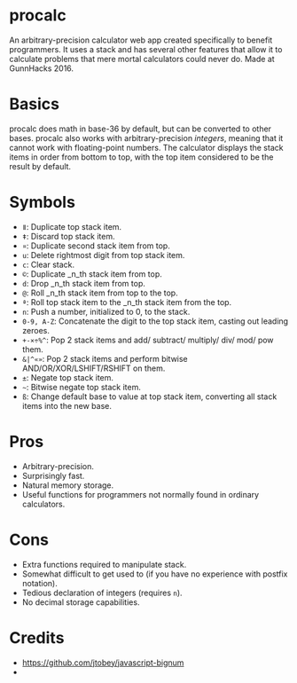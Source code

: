 # procalc
An arbitrary-precision calculator web app created specifically to benefit programmers. It uses a stack and has several other features that allow it to calculate problems that mere mortal calculators could never do. Made at GunnHacks 2016.
# Basics
procalc does math in base-36 by default, but can be converted to other bases. procalc also works with arbitrary-precision _integers_, meaning that it cannot work with floating-point numbers. The calculator displays the stack items in order from bottom to top, with the top item considered to be the result by default.
# Symbols
- `ǁ`: Duplicate top stack item.
- `ǂ`: Discard top stack item.
- `¤`: Duplicate second stack item from top.
- `u`: Delete rightmost digit from top stack item.
- `c`: Clear stack.
- `©`: Duplicate _n_th stack item from top.
- `d`: Drop _n_th stack item from top.
- `@`: Roll _n_th stack item from top to the top.
- `ª`: Roll top stack item to the _n_th stack item from the top.
- `n`: Push a number, initialized to 0, to the stack.
- `0-9, A-Z`: Concatenate the digit to the top stack item, casting out leading zeroes.
- `+-×÷%^`: Pop 2 stack items and add/ subtract/ multiply/ div/ mod/ pow them.
- `&|^«»`: Pop 2 stack items and perform bitwise AND/OR/XOR/LSHIFT/RSHIFT on them.
- `±`: Negate top stack item.
- `~`: Bitwise negate top stack item.
- `ß`: Change default base to value at top stack item, converting all stack items into the new base.

# Pros
- Arbitrary-precision.
- Surprisingly fast.
- Natural memory storage.
- Useful functions for programmers not normally found in ordinary calculators.

# Cons
- Extra functions required to manipulate stack.
- Somewhat difficult to get used to (if you have no experience with postfix notation).
- Tedious declaration of integers (requires `n`).
- No decimal storage capabilities.

# Credits
- https://github.com/jtobey/javascript-bignum
- 